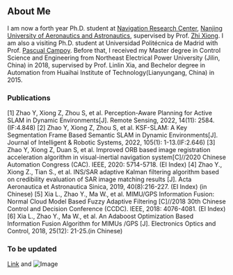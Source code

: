 ## About Me

I am now a forth year Ph.D. student at [Navigation Research Center](http://nrc.nuaa.edu.cn), [Nanjing University of Aeronautics and Astronautics](http://www.nuaa.edu.cn), supervised by Prof. [Zhi Xiong](http://faculty.nuaa.edu.cn/xz1/zh_CN/index.htm). I am also a visiting Ph.D. student at Universidad Politécnica de Madrid with Prof. [Pascual Campoy](https://www.car.upm-csic.es/authors/cap-pascual-campoy-cervera/). Before that, I received my Master degree in Control Science and Engineering from Northeast Electrical Power University (Jilin, China) in 2018, supervised by Prof. Linlin Xia, and Bechelor degree in Automation from Huaihai Institute of Technology(Lianyungang, China) in 2015.

### Publications
[1]	Zhao Y, Xiong Z, Zhou S, et al. Perception-Aware Planning for Active SLAM in Dynamic Environments[J]. Remote Sensing, 2022, 14(11): 2584.(IF:4.848)
[2]	Zhao Y, Xiong Z, Zhou S, et al. KSF-SLAM: A Key Segmentation Frame Based Semantic SLAM in Dynamic Environments[J]. Journal of Intelligent & Robotic Systems, 2022, 105(1): 1-13.(IF:2.646)
[3]	Zhao Y, Xiong Z, Duan S, et al. Improved ORB based image registration acceleration algorithm in visual-inertial navigation system[C]//2020 Chinese Automation Congress (CAC). IEEE, 2020: 5714-5718. (EI Index)
[4]	Zhao Y., Xiong Z., Tian S., et al. INS/SAR adaptive Kalman filtering algorithm based on credibility evaluation of SAR image matching results [J]. Acta Aeronautica et Astronautica Sinica, 2019, 40(8):216-227. (EI Index) (in Chinese)
[5]	Xia L., Zhao Y., Ma W., et al. MIMU/GPS Information Fusion: Normal Cloud Model Based Fuzzy Adaptive Filtering [C]//2018 30th Chinese Control and Decision Conference (CCDC). IEEE, 2018: 4076-4081. (EI Index)
[6]	Xia L., Zhao Y., Ma W., et al. An Adaboost Optimization Based Information Fusion Algorithm for MIMUs /GPS [J]. Electronics Optics and Control, 2018, 25(12): 21-25.(in Chinese)


### To be updated



[Link](url) and ![Image](src)

